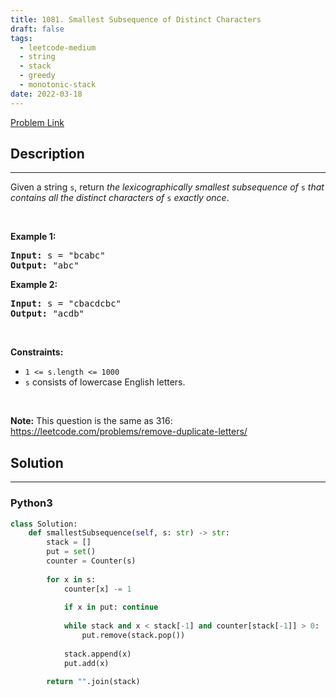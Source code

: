 ```yaml
---
title: 1081. Smallest Subsequence of Distinct Characters
draft: false
tags: 
  - leetcode-medium
  - string
  - stack
  - greedy
  - monotonic-stack
date: 2022-03-18
---
```


[Problem Link](https://leetcode.com/problems/smallest-subsequence-of-distinct-characters/)

## Description

---
<p>Given a string <code>s</code>, return <em>the </em><span data-keyword="lexicographically-smaller-string"><em>lexicographically smallest</em></span> <span data-keyword="subsequence-string"><em>subsequence</em></span><em> of</em> <code>s</code> <em>that contains all the distinct characters of</em> <code>s</code> <em>exactly once</em>.</p>

<p>&nbsp;</p>
<p><strong class="example">Example 1:</strong></p>

<pre>
<strong>Input:</strong> s = &quot;bcabc&quot;
<strong>Output:</strong> &quot;abc&quot;
</pre>

<p><strong class="example">Example 2:</strong></p>

<pre>
<strong>Input:</strong> s = &quot;cbacdcbc&quot;
<strong>Output:</strong> &quot;acdb&quot;
</pre>

<p>&nbsp;</p>
<p><strong>Constraints:</strong></p>

<ul>
	<li><code>1 &lt;= s.length &lt;= 1000</code></li>
	<li><code>s</code> consists of lowercase English letters.</li>
</ul>

<p>&nbsp;</p>
<strong>Note:</strong> This question is the same as 316: <a href="https://leetcode.com/problems/remove-duplicate-letters/" target="_blank">https://leetcode.com/problems/remove-duplicate-letters/</a>

## Solution

---
### Python3
``` py title='smallest-subsequence-of-distinct-characters'
class Solution:
    def smallestSubsequence(self, s: str) -> str:
        stack = []
        put = set()
        counter = Counter(s)
        
        for x in s:
            counter[x] -= 1
            
            if x in put: continue
                
            while stack and x < stack[-1] and counter[stack[-1]] > 0:
                put.remove(stack.pop())
            
            stack.append(x)
            put.add(x)
        
        return "".join(stack)
```

